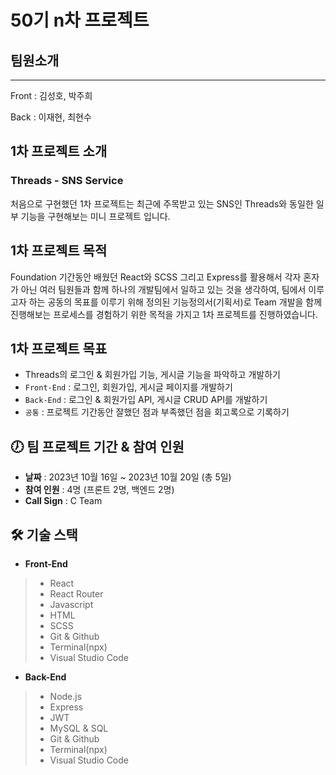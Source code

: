 # 50기 n차 프로젝트

## 팀원소개
---
Front : 김성호, 박주희

Back : 이재현, 최현수

## 1차 프로젝트 소개
### Threads - SNS Service
처음으로 구현했던 1차 프로젝트는 최근에 주목받고 있는 SNS인 Threads와 동일한 일부 기능을 구현해보는 미니 프로젝트 입니다.

## 1차 프로젝트 목적
Foundation 기간동안 배웠던 React와 SCSS 그리고 Express를 활용해서 각자 혼자가 아닌 여러 팀원들과 함께 하나의 개발팀에서 일하고 있는 것을 생각하여, 팀에서 이루고자 하는 공동의 목표를 이루기 위해 정의된 기능정의서(기획서)로 Team 개발을 함께 진행해보는 프로세스를 경험하기 위한 목적을 가지고 1차 프로젝트를 진행하였습니다.

## 1차 프로젝트 목표
- Threads의 로그인 & 회원가입 기능, 게시글 기능을 파악하고 개발하기
- `Front-End` : 로그인, 회원가입, 게시글 페이지를 개발하기
- `Back-End` : 로그인 & 회원가입 API, 게시글 CRUD API를 개발하기
- `공통` : 프로젝트 기간동안 잘했던 점과 부족했던 점을 회고록으로 기록하기

## 🕖 팀 프로젝트 기간 & 참여 인원
- **날짜** : 2023년 10월 16일 ~ 2023년 10월 20일 (총 5일)
- **참여 인원** : 4명 (프론트 2명, 백엔드 2명)
- **Call Sign** : C Team

## 🛠️ 기술 스택
- **Front-End**
> - React
> - React Router
> - Javascript
> - HTML
> - SCSS
> - Git & Github
> - Terminal(npx)
> - Visual Studio Code

- **Back-End**
> - Node.js
> - Express
> - JWT
> - MySQL & SQL
> - Git & Github
> - Terminal(npx)
> - Visual Studio Code
